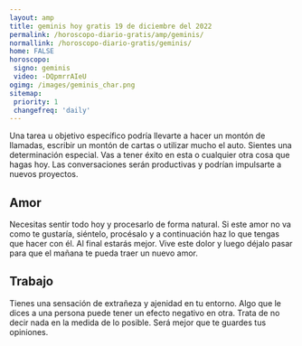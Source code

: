 ```yaml
---
layout: amp
title: geminis hoy gratis 19 de diciembre del 2022 
permalink: /horoscopo-diario-gratis/amp/geminis/
normallink: /horoscopo-diario-gratis/geminis/
home: FALSE
horoscopo:
 signo: geminis
 video: -DQpmrrAIeU
ogimg: /images/geminis_char.png
sitemap:
 priority: 1
 changefreq: 'daily'
---
```



Una tarea u objetivo específico podría llevarte a hacer un montón de llamadas, escribir un montón de cartas o utilizar mucho el auto. Sientes una determinación especial. Vas a tener éxito en esta o cualquier otra cosa que hagas hoy. Las conversaciones serán productivas y podrían impulsarte a nuevos proyectos.

## Amor

Necesitas sentir todo hoy y procesarlo de forma natural. Si este amor no va como te gustaría, siéntelo, procésalo y a continuación haz lo que tengas que hacer con él. Al final estarás mejor. Vive este dolor y luego déjalo pasar para que el mañana te pueda traer un nuevo amor.

## Trabajo

Tienes una sensación de extrañeza y ajenidad en tu entorno. Algo que le dices a una persona puede tener un efecto negativo en otra. Trata de no decir nada en la medida de lo posible. Será mejor que te guardes tus opiniones.